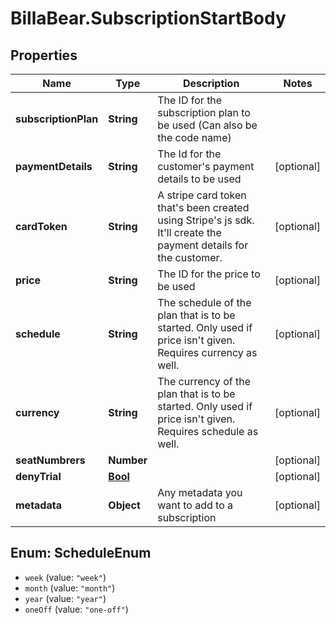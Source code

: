 # BillaBear.SubscriptionStartBody

## Properties
Name | Type | Description | Notes
------------ | ------------- | ------------- | -------------
**subscriptionPlan** | **String** | The ID for the subscription plan to be used (Can also be the code name) | 
**paymentDetails** | **String** | The Id for the customer&#x27;s payment details to be used | [optional] 
**cardToken** | **String** | A stripe card token that&#x27;s been created using Stripe&#x27;s js sdk. It&#x27;ll create the payment details for the customer. | [optional] 
**price** | **String** | The ID for the price to be used | [optional] 
**schedule** | **String** | The schedule of the plan that is to be started. Only used if price isn&#x27;t given. Requires currency as well. | [optional] 
**currency** | **String** | The currency of the plan that is to be started. Only used if price isn&#x27;t given. Requires schedule as well. | [optional] 
**seatNumbrers** | **Number** |  | [optional] 
**denyTrial** | [**Bool**](Bool.md) |  | [optional] 
**metadata** | **Object** | Any metadata you want to add to a subscription | [optional] 

<a name="ScheduleEnum"></a>
## Enum: ScheduleEnum

* `week` (value: `"week"`)
* `month` (value: `"month"`)
* `year` (value: `"year"`)
* `oneOff` (value: `"one-off"`)

